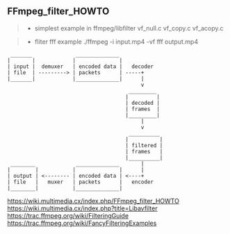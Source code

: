 ## FFmpeg_filter_HOWTO

> * simplest example in ffmpeg/libfilter
vf_null.c
vf_copy.c
vf_acopy.c

> * fliter fff example
./ffmpeg -i input.mp4 -vf fff output.mp4


```
 _______              ______________
|       |            |              |
| input |  demuxer   | encoded data |   decoder
| file  | ---------> | packets      | -----+
|_______|            |______________|      |
                                           v
                                       _________
                                      |         |
                                      | decoded |
                                      | frames  |
                                      |_________|
                                           |
                                           v
                                       __________
                                      |          |
                                      | filtered |
                                      | frames   |
                                      |__________|
 ________             ______________       |
|        |           |              |      |
| output | <-------- | encoded data | <----+
| file   |   muxer   | packets      |   encoder
|________|           |______________|

```

https://wiki.multimedia.cx/index.php/FFmpeg_filter_HOWTO  
https://wiki.multimedia.cx/index.php?title=Libavfilter  
https://trac.ffmpeg.org/wiki/FilteringGuide  
https://trac.ffmpeg.org/wiki/FancyFilteringExamples  
